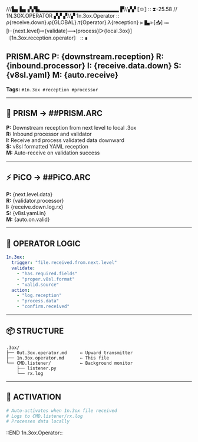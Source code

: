 ///▙▖▙▖▞▞▙▂▂▂▂▂▂▂▂▂▂▂▂▂▂▂▂▂▂▂▂
▛//▞▞ ⟦⎊⟧ :: ⧗-25.58 // 1N.3OX.OPERATOR ▞▞
▞//▞ 1n.3ox.Operator :: ρ{receive.down}.φ{GLOBAL}.τ{Operator}.λ{reception} ⫸
▙⌱[📥] ≔ [⊢{next.level}⇨{validate}⟿{process}▷{local.3ox}]
〔1n.3ox.reception.operator〕 :: ∎

## PRISM.ARC P: {downstream.reception} R: {inbound.processor} I: {receive.data.down} S: {v8sl.yaml} M: {auto.receive}

**Tags:** `#1n.3ox #reception #processor`

---

## 🔮 PRISM → ##PRISM.ARC

**P:** Downstream reception from next level to local .3ox  
**R:** Inbound processor and validator  
**I:** Receive and process validated data downward  
**S:** v8sl formatted YAML reception  
**M:** Auto-receive on validation success

---

## ⚡ PiCO → ##PiCO.ARC

**P:** {next.level.data}  
**R:** {validator.processor}  
**I:** {receive.down.log.rx}  
**S:** {v8sl.yaml.in}  
**M:** {auto.on.valid}

---

## 🎯 OPERATOR LOGIC

```yaml
1n.3ox:
  trigger: "file.received.from.next.level"
  validate:
    - "has.required.fields"
    - "proper.v8sl.format"
    - "valid.source"
  action:
    - "log.reception"
    - "process.data"
    - "confirm.received"
```

---

## 📦 STRUCTURE

```
.3ox/
├── 0ut.3ox.operator.md     ← Upward transmitter
├── 1n.3ox.operator.md      ← This file
└── CMD.listener/           ← Background monitor
    ├── listener.py
    └── rx.log
```

---

## 🚀 ACTIVATION

```bash
# Auto-activates when 1n.3ox file received
# Logs to CMD.listener/rx.log
# Processes data locally
```

::END 1n.3ox.Operator::
